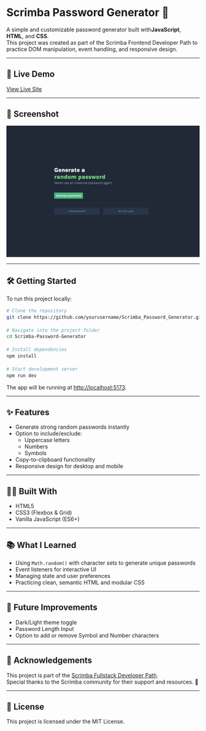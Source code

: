# Scrimba Password Generator 🔑

A simple and customizable password generator built with**JavaScript**, **HTML**, and **CSS**.  
This project was created as part of the Scrimba Frontend Developer Path to practice DOM manipulation, event handling, and responsive design.

---

## 🚀 Live Demo
[View Live Site](https://iamtreymcgill-password-generator.netlify.app) <!-- Replace # with your Netlify or GitHub Pages link -->

---

## 📸 Screenshot
![Password Generator Screenshot](./images/Screenshot_Password_Generator.png) <!-- Update with actual screenshot file -->

---

## 🛠️ Getting Started

To run this project locally:

```bash
# Clone the repository
git clone https://github.com/yourusername/Scrimba_Password_Generator.git

# Navigate into the project folder
cd Scrimba-Password-Generator

# Install dependencies
npm install

# Start development server
npm run dev
```

The app will be running at [http://localhost:5173](http://localhost:5173).

---

## ✨ Features
- Generate strong random passwords instantly
- Option to include/exclude:
  - Uppercase letters
  - Numbers
  - Symbols
- Copy-to-clipboard functionality
- Responsive design for desktop and mobile

---

## 🧑‍💻 Built With
- HTML5
- CSS3 (Flexbox & Grid)
- Vanilla JavaScript (ES6+)

---

## 📚 What I Learned
- Using `Math.random()` with character sets to generate unique passwords
- Event listeners for interactive UI
- Managing state and user preferences
- Practicing clean, semantic HTML and modular CSS

---

## 🤔 Future Improvements
- Dark/Light theme toggle
- Password Length Input
- Option to add or remove Symbol and Number characters

---

## 🙌 Acknowledgements
This project is part of the [Scrimba Fullstack Developer Path](https://scrimba.com/fullstack-path-c0fullstack).  
Special thanks to the Scrimba community for their support and resources. 💜

---

## 📄 License
This project is licensed under the MIT License.